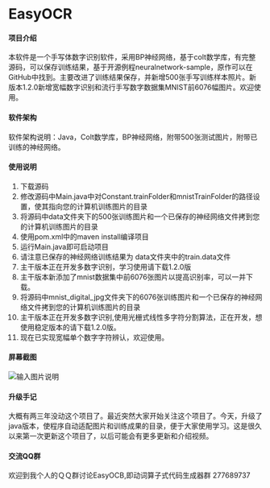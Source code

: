 # EasyOCR

#### 项目介绍
本软件是一个手写体数字识别软件，采用BP神经网络，基于colt数学库，有完整源码，可以保存训练结果，基于开源例程neuralnetwork-sample，原作可以在GitHub中找到。主要改进了训练结果保存，并新增500张手写训练样本照片。新版本1.2.0新增宽幅数字识别和流行手写数字数据集MNIST前6076幅图片。欢迎使用。

#### 软件架构
软件架构说明：Java，Colt数学库，BP神经网络，附带500张测试图片，附带已训练的神经网络。

#### 使用说明

1. 下载源码
2. 修改源码中Main.java中对Constant.trainFolder和mnistTrainFolder的路径设置，使其指向您的计算机训练图片的目录
3. 将源码中data文件夹下的500张训练图片和一个已保存的神经网络文件拷到您的计算机训练图片的目录
4. 使用pom.xml中的maven install编译项目
5. 运行Main.java即可启动项目
6. 请注意已保存的神经网络训练结果为 data文件夹中的train.data文件
7. 主干版本正在开发多数字识别，学习使用请下载1.2.0版
8. 主干版本新添加了mnist数据集中前6076张图片以提高识别率，可以一并下载。
9. 将源码中mnist_digital_jpg文件夹下的6076张训练图片和一个已保存的神经网络文件拷到您的计算机训练图片的目录
10. 主干版本正在开发多数字识别,使用光栅式线性多字符分割算法，正在开发，想使用稳定版本的请下载1.2.0版。
11. 现在已实现宽幅单个数字字符辨认，欢迎使用。

#### 屏幕截图

![输入图片说明](https://images.gitee.com/uploads/images/2018/0923/153017_57868e58_1203742.png "screenShotWide.png")

#### 升级手记

大概有两三年没动这个项目了。最近突然大家开始关注这个项目了。今天，升级了java版本，使程序自动适配图片和训练成果的目录，便于大家使用学习。这是很久以来第一次更新这个项目了，以后可能会有更多更新和介绍视频。

#### 交流QQ群
欢迎到我个人的ＱＱ群讨论EasyOCB,即动词算子式代码生成器群 277689737

